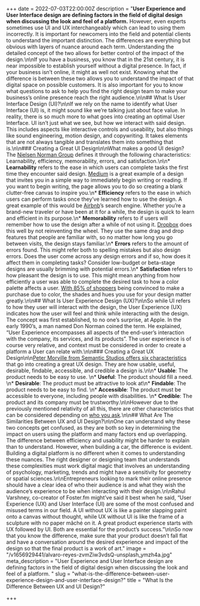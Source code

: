 +++
date = 2022-07-03T22:00:00Z
description = "**User Experience and User Interface design are defining factors in the field of digital design when discussing the look and feel of a platform.** However, even experts sometimes use UI and UX interchangeably which can lead to using them incorrectly. It is important for newcomers into the field and potential clients to understand the important distinction. The differences are everything but obvious with layers of nuance around each term. Understanding the detailed concept of the two allows for better control of the impact of the design.\n\nIf you have a business, you know that in the 21st century, it is near impossible to establish yourself without a digital presence. In fact, if your business isn’t online, it might as well not exist. Knowing what the difference is between these two allows you to understand the impact of that digital space on possible customers. It is also important for you to know what questions to ask to help you find the right design team to make your business’s online presence reach the right audience.\n\n## What Is User Interface Design (UI)?\n\nIf we rely on the name to identify what User Interface (UI) is, it might sound like we’re talking just about face value. In reality, there is so much more to what goes into creating an optimal User Interface. UI isn’t just what we see, but how we interact with said design. This includes aspects like interactive controls and useability, but also things like sound engineering, motion design, and copywriting. It takes elements that are not always tangible and translates them into something that is.\n\n### Creating a Great UI Design\n\nWhat makes a good UI design? The [Nielsen Norman Group](https://www.nngroup.com/articles/usability-101-introduction-to-usability/) defines it through the following characteristics: Learnability, efficiency, memorability, errors, and satisfaction.\n\n* **Learnability** refers to the ease in which users can complete tasks the first time they encounter said design. [Medium](https://www.nngroup.com/articles/usability-101-introduction-to-usability/) is a great example of a design that invites you in a simple way to immediately begin writing or reading. If you want to begin writing, the page allows you to do so creating a blank clutter-free canvas to inspire you.\n* **Efficiency** refers to the ease in which users can perform tasks once they’ve learned how to use the design. A great example of this would be [Airbnb](https://www.airbnb.com/)’s search engine. Whether you’re a brand-new traveler or have been at it for a while, the design is quick to learn and efficient in its purpose.\n* **Memorability** refers to if users will remember how to use the design after a while of not using it. [Dropbox](https://www.dropbox.com/) does this well by not reinventing the wheel. They use the same drag and drop features that people are familiar with, so no matter how long you go between visits, the design stays familiar.\n* **Errors** refers to the amount of errors found. This might refer both to spelling mistakes but also design errors. Does the user come across any design errors and if so, how does it affect them in completing tasks? Consider low-budget or beta-stage designs are usually brimming with potential errors.\n* **Satisfaction** refers to how pleasant the design is to use. This might mean anything from how efficiently a user was able to complete the desired task to how a color palette affects a user. [With 85% of shoppers](https://neilpatel.com/wp-content/uploads/2010/08/color-purchases-lrg.png) being convinced to make a purchase due to color, the shades and hues you use for your design matter greatly.\n\n## What Is User Experience Design (UX)?\n\nSo while UI refers to how they user will interact with the design, the User Experience (UX) indicates how the user will feel and think while interacting with the design. The concept was first established, to no one’s surprise, at Apple. In the early 1990’s, a man named Don Norman coined the term. He explained, “User Experience encompasses all aspects of the end-user’s interaction with the company, its services, and its products”. The user experience is of course very relative, and context must be considered in order to create a platform a User can relate with.\n\n### Creating a Great UX Design\n\n[Peter Morville from Semantic Studios offers six characteristics](http://semanticstudios.com/user_experience_design/) that go into creating a great UX design. They are how usable, useful, desirable, findable, accessible, and credible a design is.\n\n* **Usable**: The product needs to be easy to use. \n* **Useful**: The product should fill a need. \n* **Desirable**: The product must be attractive to look at\n* **Findable**: The product needs to be easy to find. \n* **Accessible**: The product must be accessible to everyone, including people with disabilities. \n* **Credible**: The product and its company must be trustworthy.\n\nHowever due to the previously mentioned relativity of all this, there are other characteristics that can be considered depending on [who you ask](https://userpeek.com/blog/what-makes-a-good-ux-designer/).\n\n## What Are The Similarities Between UX and UI Design?\n\nOne can understand why these two concepts get confused, as they are both so key in determining the impact on users using the platform and many factors end up overlapping. The difference between efficiency and usability might be harder to explain than to understand. However, when building a car, the difference is evident. Building a digital platform is no different when it comes to understanding these nuances. The right designer or designing team that understands these complexities must work digital magic that involves an understanding of psychology, marketing, trends and might have a sensitivity for geometry or spatial sciences.\n\nEntrepreneurs looking to mark their online presence should have a clear idea of who their audience is and what they wish the audience’s experience to be when interacting with their design.\n\nRahul Varshney, co-creator of Foster.fm might’ve said it best when he said, “User Experience (UX) and User Interface (UI) are some of the most confused and misused terms in our field. A UI without UX is like a painter slapping paint onto a canvas without thought, while UX without UI is like the frame of a sculpture with no paper mâché on it. A great product experience starts with UX followed by UI. Both are essential for the product’s success.”\n\nSo now that you know the difference, make sure that your product doesn’t fall flat and have a conversation around the desired experience and impact of the design so that the final product is a work of art."
image = "/v1656929441/alvaro-reyes-zvmZiw3vdsQ-unsplash_ymzh4a.jpg"
meta_description = "User Experience and User Interface design are defining factors in the field of digital design when discussing the look and feel of a platform. "
slug = "what-is-the-difference-between-user-experience-design-and-user-interface-design?"
title = "What Is the Difference Between UX and UI Design?"

+++

